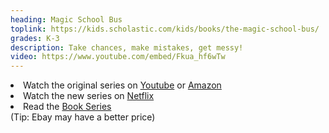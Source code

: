```yaml
---
heading: Magic School Bus
toplink: https://kids.scholastic.com/kids/books/the-magic-school-bus/
grades: K-3
description: Take chances, make mistakes, get messy!
video: https://www.youtube.com/embed/Fkua_hf6wTw
---
```


<li> Watch the original series on <a href="https://www.youtube.com/playlist?list=PLlKm0kRU8b3LGCL_o1Ix4EJzAsRtRIPbt" target="_blank">Youtube</a>  or 
<a href="https://www.amazon.com/Magic-School-Bus-1/dp/B00H3BDCAO" target="_blank">Amazon</a></li>

<li>Watch the new series on <a href="https://www.netflix.com/search?q=magic%20school&jbv=80108373" target="_blank">Netflix</a></li>

<li> Read the <a href="https://www.amazon.com/Magic-school-original-Complete-Books/dp/B01M29DCU1/" target="_blank">Book Series</a> <br>(Tip: Ebay may have a better price)</li>
